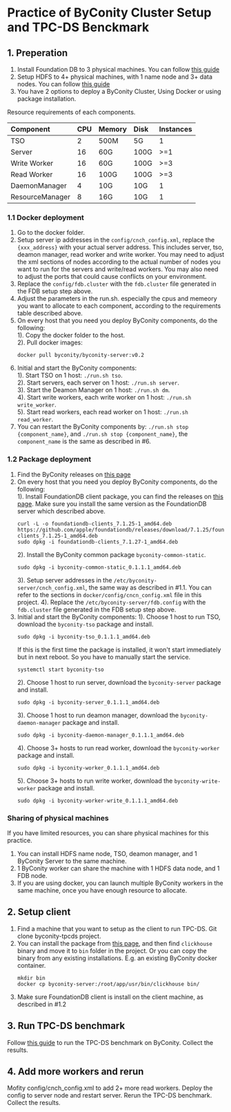 # Practice of ByConity Cluster Setup and TPC-DS Benckmark

## 1. Preperation
1. Install Foundation DB to 3 physical machines. You can follow [this guide](https://github.com/ByConity/ByConity/blob/master/docker/executable_wrapper/FDB_installation.md)
2. Setup HDFS to 4+ physical machines, with 1 name node and 3+ data nodes. You can follow [this guide](https://github.com/ByConity/ByConity/blob/master/docker/executable_wrapper/HDFS_installation.md)
3. You have 2 options to deploy a ByConity Cluster, Using Docker or using package installation.

Resource requirements of each components.

| Component        | CPU | Memory | Disk | Instances |
| :-------------- | :-- | :--- | :--- | :----- |
| TSO             | 2   | 500M | 5G   | 1      |
| Server          | 16  | 60G  | 100G   | >=1   |
| Write Worker    | 16  | 60G  | 100G  | >=3    |
| Read Worker     | 16  | 100G | 100G  | >=3    |
| DaemonManager   | 4   | 10G  | 10G  | 1      |
| ResourceManager | 8   | 16G  | 10G  | 1      |

### 1.1 Docker deployment
1. Go to the docker folder.
2. Setup server ip addresses in the `config/cnch_config.xml`, replace the `{xxx_address}` with your actual server address. This includes server, tso, deamon manager, read worker and write worker. You may need to adjust the xml sections of nodes according to the actual number of nodes you want to run for the servers and write/read workers. You may also need to adjust the ports that could cause conflicts on your environment.
3. Replace the `config/fdb.cluster` with the `fdb.cluster` file generated in the FDB setup step above.
4. Adjust the parameters in the run.sh. especially the cpus and memeory you want to allocate to each component, according to the requirements table described above.
5. On every host that you need you deploy ByConity components, do the following:  
    1). Copy the docker folder to the host.  
    2). Pull docker images:  
    ```
    docker pull byconity/byconity-server:v0.2
    ```
6. Initial and start the ByConity components:  
    1). Start TSO on 1 host: `./run.sh tso`.   
    2). Start servers, each server on 1 host: `./run.sh server`.  
    3). Start the Deamon Manager on 1 host: `./run.sh dm`.  
    4). Start write workers, each write worker on 1 host: `./run.sh write_worker`.  
    5). Start read workers, each read worker on 1 host: `./run.sh read_worker`.  
7. You can restart the ByConity components by: `./run.sh stop {component_name}`, and `./run.sh stop {component_name}`, the `component_name` is the same as described in #6.

### 1.2 Package deployment
1. Find the ByConity releases on [this page](https://github.com/ByConity/ByConity/releases)
2. On every host that you need you deploy ByConity components, do the following:  
    1). Install FoundationDB client package, you can find the releases on [this page](https://github.com/apple/foundationdb/releases). Make sure you install the same version as the FoundationDB server which described above.
    ```
    curl -L -o foundationdb-clients_7.1.25-1_amd64.deb https://github.com/apple/foundationdb/releases/download/7.1.25/foundationdb-clients_7.1.25-1_amd64.deb
    sudo dpkg -i foundationdb-clients_7.1.27-1_amd64.deb
    ```
    2). Install the ByConity common package `byconity-common-static`.
    ```
    sudo dpkg -i byconity-common-static_0.1.1.1_amd64.deb
    ```
    3). Setup server addresses in the `/etc/byconity-server/cnch_config.xml`, the same way as described in #1.1. You can refer to the sections in `docker/config/cncn_config.xml` file in this project. 
    4). Replace the `/etc/byconity-server/fdb.config` with the `fdb.cluster` file generated in the FDB setup step above.
3. Initial and start the ByConity components:
    1). Choose 1 host to run TSO, download the `byconity-tso` package and install.
    ```
    sudo dpkg -i byconity-tso_0.1.1.1_amd64.deb
    ```
    If this is the first time the package is installed, it won't start immediately but in next reboot. So you have to manually start the service.
    ```
    systemctl start byconity-tso
    ```
    2). Choose 1 host to run server, download the `byconity-server` package and install.
    ```
    sudo dpkg -i byconity-server_0.1.1.1_amd64.deb 
    ```
    3). Choose 1 host to run deamon manager, download the `byconity-daemon-manager` package and install.
    ```
    sudo dpkg -i byconity-daemon-manager_0.1.1.1_amd64.deb 
    ```
    4). Choose 3+ hosts to run read worker, download the `byconity-worker` package and install.
    ```
    sudo dpkg -i byconity-worker_0.1.1.1_amd64.deb 
    ```
    5). Choose 3+ hosts to run write worker, download the `byconity-write-worker` package and install.
    ```
    sudo dpkg -i byconity-worker-write_0.1.1.1_amd64.deb 
    ```

### Sharing of physical machines
If you have limited resources, you can share physical machines for this practice. 
1. You can install HDFS name node, TSO, deamon manager, and 1 ByConity Server to the same machine. 
2. 1 ByConity worker can share the machine with 1 HDFS data node, and 1 FDB node. 
3. If you are using docker, you can launch multiple ByConity workers in the same machine, once you have enough resource to allocate.

## 2. Setup client
1. Find a machine that you want to setup as the client to run TPC-DS. Git clone byconity-tpcds project.
2. You can install the package from [this page](https://github.com/ByConity/ByConity/releases), and then find  `clickhouse` binary and move it to `bin` folder in the project. Or you can copy the binary from any existing installations. E.g. an existing ByConity docker container.
    ```
    mkdir bin
    docker cp byconity-server:/root/app/usr/bin/clickhouse bin/
    ````
3. Make sure FoundationDB client is install on the client machine, as described in #1.2

## 3. Run TPC-DS benchmark
Follow [this guide](https://github.com/ByConity/byconity-tpcds/blob/main/README.md) to run the TPC-DS benchmark on ByConity. Collect the results. 

## 4. Add more workers and rerun
Mofity config/cnch_config.xml to add 2+ more read workers. Deploy the config to server node and restart server.
Rerun the TPC-DS benchmark. Collect the results.

